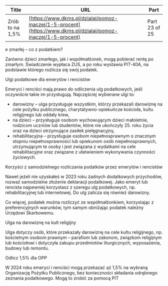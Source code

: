 | **Title**       | **URL**           | **Part**              |
|-----------------|-------------------|-----------------------|
| Zrób to na 1,5%         | [https://www.dkms.pl/dzialaj/pomoz-inaczej/1-5-procent](https://www.dkms.pl/dzialaj/pomoz-inaczej/1-5-procent)    | Part 23 of 25          |

e zmarłej – co z podatkiem?


Zarówno dzieci zmarłego, jak i współmałżonek, mogą pobierać rentę po zmarłym. Świadczenie wypłaca ZUS, a po roku wystawia PIT\-40A, na podstawie którego rozlicza się swój podatek.


Ulgi podatkowe dla emerytów i rencistów


Emeryci i renciści mają prawo do odliczenia ulg podatkowych, jeśli oczywiście takie im przysługują. Najczęściej wybierane ulgi to:


* darowizny – ulga przysługuje wszystkim, którzy przekazali darowiznę na cele pożytku publicznego, charytatywno\-opiekuńcze kościoła, kultu religijnego lub oddały krew,
* na dzieci – przysługuje osobom wychowującym dzieci małoletnie, rodzicom uczniów lub studentów, które nie ukończyły 25\. roku życia oraz na dzieci otrzymujące zasiłek pielęgnacyjny,
* rehabilitacyjna – przysługuje osobom niepełnosprawnym o znacznym stopniu niepełnosprawności lub opiekunom osób niepełnosprawnych, utrzymującym te osoby i jest związana z wydatkami na cele rehabilitacyjne oraz związane z ułatwieniem wykonywania czynności życiowych.


Korzyści z samodzielnego rozliczania podatków przez emerytów i rencistów


Nawet jeżeli nie uzyskałeś w 2023 roku żadnych dodatkowych przychodów, rozważ samodzielne złożenie deklaracji podatkowej. Jako emeryt lub rencista najpewniej korzystasz z szeregu ulg podatkowych, np. rehabilitacyjnej lub internetowej. Do ulg zalicza się również darowizny.


Co więcej, podatek można rozliczyć ze współmałżonkiem, korzystając z preferencyjnych warunków, tym samym obniżając podatek należny Urzędowi Skarbowemu.


Ulga na darowiznę na kult religijny


Ulga dotyczy osób, które przekazały darowiznę na cele kultu religijnego, np. kościelnym osobom prawnym – parafiom lub zakonom, związkom religijnym lub kościołowi i dotyczyła zakupu przedmiotów liturgicznych, wyposażenia, budowy lub remontu.


Odlicz 1,5% dla OPP


W 2024 roku emeryci i renciści mogą przekazać aż 1,5% na wybraną Organizację Pożytku Publicznego, bez konieczności składania odrębnego zeznania podatkowego. Mogą to zrobić za pomocą PIT